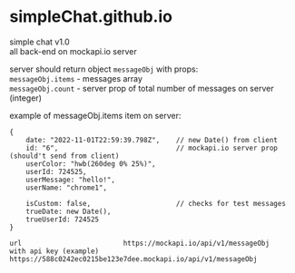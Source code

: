 # simpleChat.github.io

simple chat v1.0<br/>
all back-end on mockapi.io server<br/>

server should return object `messageObj` with props:<br/>
`messageObj.items` - messages array<br/>
`messageObj.count` - server prop of total number of messages on server (integer)<br/>


example of messageObj.items item on server:<br/>
```
{
    date: "2022-11-01T22:59:39.798Z",    // new Date() from client
    id: "6",                             // mockapi.io server prop (should't send from client)
    userColor: "hwb(260deg 0% 25%)",
    userId: 724525,
    userMessage: "hello!",
    userName: "chrome1",

    isCustom: false,                     // checks for test messages
    trueDate: new Date(),
    trueUserId: 724525
}
```
```
url                         https://mockapi.io/api/v1/messageObj
with api key (example)      https://588c0242ec0215be123e7dee.mockapi.io/api/v1/messageObj
```
